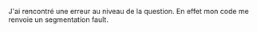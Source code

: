 J'ai rencontré une erreur au niveau de la question. En effet mon code me renvoie un segmentation fault. 
